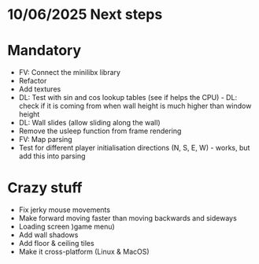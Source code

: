 # 10/06/2025 Next steps
# Mandatory
- FV: Connect the minilibx library
- Refactor
- Add textures
- DL: Test with sin and cos lookup tables (see if helps the CPU) - DL: check if it is coming from when wall height is much higher than window height
- DL: Wall slides (allow sliding along the wall)
- Remove the usleep function from frame rendering
- FV: Map parsing
- Test for different player initialisation directions (N, S, E, W) - works, but add this into parsing

# Crazy stuff
- Fix jerky mouse movements
- Make forward moving faster than moving backwards and sideways
- Loading screen )game menu)
- Add wall shadows
- Add floor & ceiling tiles
- Make it cross-platform (Linux & MacOS)
